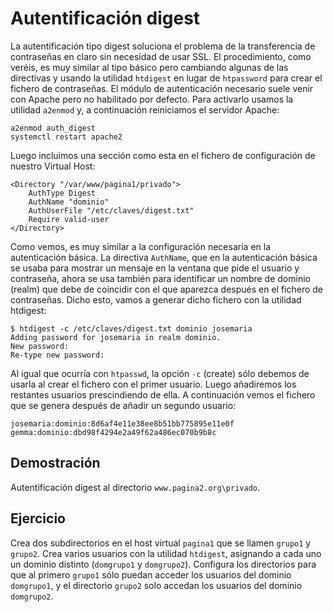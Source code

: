 # Autentificación digest

La autentificación tipo digest soluciona el problema de la transferencia de contraseñas en claro sin necesidad de usar SSL.  El procedimiento, como veréis, es muy similar al tipo básico pero cambiando algunas de las directivas y usando la utilidad `htdigest` en lugar de `htpassword` para crear el fichero de contraseñas. El módulo de autenticación necesario suele venir con Apache pero no habilitado por defecto. Para activarlo usamos la utilidad `a2enmod` y, a continuación reiniciamos el servidor Apache:

    a2enmod auth_digest
    systemctl restart apache2 

Luego incluimos una sección como esta en el fichero de configuración de nuestro Virtual Host:

	<Directory "/var/www/pagina1/privado">
		AuthType Digest
		AuthName "dominio"
		AuthUserFile "/etc/claves/digest.txt"
		Require valid-user
	</Directory>

Como vemos, es muy similar a la configuración necesaria en la autenticación básica. La directiva `AuthName`, que en la autenticación básica se usaba para mostrar un mensaje en la ventana que pide el usuario y contraseña, ahora se usa también para identificar un nombre de dominio (realm) que debe de coincidir con el que aparezca después en el fichero de contraseñas. Dicho esto, vamos a generar dicho fichero con la utilidad htdigest:

    $ htdigest -c /etc/claves/digest.txt dominio josemaria
    Adding password for josemaria in realm dominio.
    New password:
    Re-type new password:

Al igual que ocurría con `htpasswd`, la opción `-c` (create) sólo debemos de usarla al crear el fichero con el primer usuario. Luego añadiremos los restantes usuarios prescindiendo de ella. A continuación vemos el fichero que se genera después de añadir un segundo usuario:

    josemaria:dominio:8d6af4e11e38ee8b51bb775895e11e0f
    gemma:dominio:dbd98f4294e2a49f62a486ec070b9b8c

## Demostración

Autentificación digest al directorio `www.pagina2.org\privado`.

## Ejercicio

Crea dos subdirectorios en el host virtual `pagina1` que se llamen `grupo1` y `grupo2`. Crea varios usuarios con la utilidad `htdigest`, asignando a cada uno un dominio distinto (`domgrupo1` y `domgrupo2`). Configura los directorios para que al primero `grupo1` sólo puedan acceder los usuarios del dominio `domgrupo1`, y el directorio `grupo2` solo accedan los usuarios del dominio `domgrupo2`.